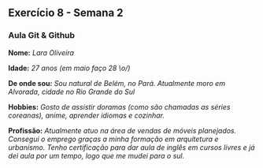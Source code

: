 ## Exercício 8 - Semana 2
### Aula Git & Github


**Nome:** *Lara Oliveira*

**Idade:** *27 anos (em maio faço 28 \o/)*

**De onde sou:** *Sou natural de Belém, no Pará. Atualmente moro em Alvorada, cidade no Rio Grande do Sul*

**Hobbies:** *Gosto de assistir doramas (como são chamadas as séries coreanas), anime, aprender idiomas e cozinhar.*

**Profissão:** *Atualmente atuo na área de vendas de móveis planejados. Consegui o emprego graças a minha formação em arquitetura e urbanismo. Tenho certificação para dar aula de inglês em cursos livres e já dei aula por um tempo, logo que me mudei para o sul.*